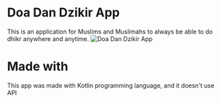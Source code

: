 # Doa Dan Dzikir App
This is an application for Muslims and Muslimahs to always be able to do dhikr anywhere and anytime.
![Doa Dan Dzikir App](https://github.com/dilahkhai/Doa-dan-Dzikir-App/assets/110214885/749c683b-075f-478a-8be7-ea5f163c4c2a)

# Made with
This app was made with Kotlin programming language, and it doesn't use API


